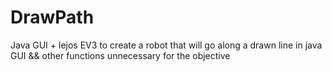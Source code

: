DrawPath
========

Java GUI + lejos EV3 to create a robot that will go along a drawn line in java GUI &amp;&amp; other functions unnecessary for the objective
